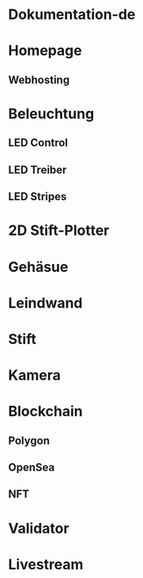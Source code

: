 # Dokumentation-de
# Homepage
## Webhosting
# Beleuchtung
## LED Control
## LED Treiber
## LED Stripes
# 2D Stift-Plotter
# Gehäsue
# Leindwand
# Stift
# Kamera
# Blockchain
## Polygon
## OpenSea
## NFT
# Validator
# Livestream
